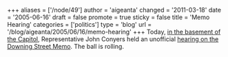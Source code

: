 +++
aliases = ['/node/49']
author = 'aigeanta'
changed = '2011-03-18'
date = '2005-06-16'
draft = false
promote = true
sticky = false
title = 'Memo Hearing'
categories = ['politics']
type = 'blog'
url = '/blog/aigeanta/2005/06/16/memo-hearing'
+++
Today, <a href="http://www.nytimes.com/2005/06/17/politics/17downing.html?">in the basement of the Capitol</a>, Representative John Conyers held an unofficial <a href="rtsp://cspanrm.fplive.net/cspan/project/iraq/iraq061605_downing.rm?mode=compact" title="C-SPAN Real Video">hearing on the Downing Street Memo</a>. The ball is rolling.




